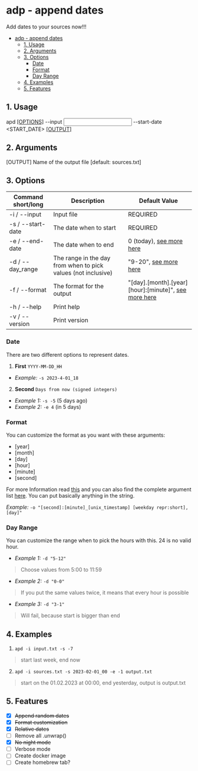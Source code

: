 # adp - append dates
Add dates to your sources now!!!

<!--toc:start-->
- [adp - append dates](#adp-append-dates)
  - [1. Usage](#1-usage)
  - [2. Arguments](#2-arguments)
  - [3. Options](#3-options)
    - [Date](#date)
    - [Format](#format)
    - [Day Range](#day-range)
  - [4. Examples](#4-examples)
  - [5. Features](#5-features)
<!--toc:end-->


## 1. Usage
apd [[OPTIONS]](#3-options) --input <INPUT> --start-date <START_DATE> [[OUTPUT]](#2-arguments)

## 2. Arguments
[OUTPUT]  Name of the output file [default: sources.txt]

## 3. Options
Command short/long | Description | Default Value
---|---|---
-i / --input | Input file | REQUIRED
-s / --start-date | The date when to start | REQUIRED
-e / --end-date | The date when to end | 0 (today), [see more here](#date)
-d / --day_range | The range in the day from when to pick values (not inclusive) | "9-20", [see more here](#day-range)
-f / --format | The format for the output | "[day].[month].[year] [hour]:[minute]", [see more here](#format)
-h / --help | Print help
-v / --version | Print version

### Date
There are two different options to represent dates.

1. **First**
`YYYY-MM-DD_HH`
- _Example:_ `-s 2023-4-01_18`

2. **Second**
`Days from now (signed integers)`
- _Example 1:_ `-s -5` (5 days ago)
- _Example 2:_ `-e 4` (in 5 days)


### Format
You can customize the format as you want with these arguments:

- [year]
- [month]
- [day]
- [hour]
- [minute]
- [second]

For more Information read [this](https://time-rs.github.io/book/api/format-description.html) and you can also find the complete argument list [here](https://docs.rs/time/0.3.20/time/format_description/modifier/index.html#structs). You can put basically anything in the string. <br>

_Example:_ `-o "[second]:[minute]_[unix_timestamp] [weekday repr:short],[day]"`


### Day Range
You can customize the range when to pick the hours with this. 24 is no valid hour.

- _Example 1:_ `-d "5-12"`
 > Choose values from 5:00 to 11:59
- _Example 2:_ `-d "0-0"`
 > If you put the same values twice, it means that every hour is possible
- _Example 3:_ `-d "3-1"`
 > Will fail, because start is bigger than end


## 4. Examples
1. `apd -i input.txt -s -7`
  > start last week, end now
2. `apd -i sources.txt -s 2023-02-01_00 -e -1 output.txt`
  > start on the 01.02.2023 at 00:00, end yesterday, output is output.txt


## 5. Features
- [x] ~~Append random dates~~
- [x] ~~Format customization~~
- [x] ~~Relative dates~~
- [ ] Remove all .unwrap()
- [x] ~~No night mode~~
- [ ] Verbose mode
- [ ] Create docker image
- [ ] Create homebrew tab?
